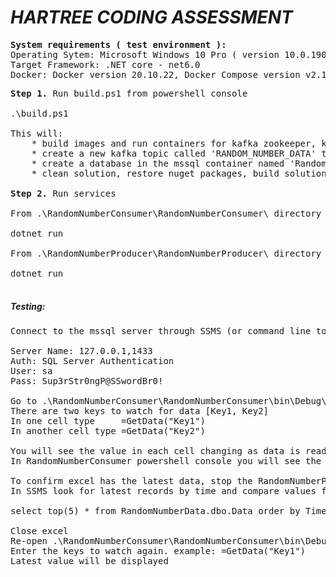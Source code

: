 # ***HARTREE CODING ASSESSMENT***<br/>
<pre>
<b>System requirements ( test environment ):</b>
Operating Sytem: Microsoft Windows 10 Pro ( version 10.0.19045 )
Target Framework: .NET core - net6.0
Docker: Docker version 20.10.22, Docker Compose version v2.15.1
</pre>
<pre>
<b>Step 1.</b> Run build.ps1 from powershell console<br/>
.\build.ps1<br/>
This will:
    * build images and run containers for kafka zookeeper, kafka broker, and mssql
    * create a new kafka topic called 'RANDOM_NUMBER_DATA' that the services will consume and produce messages to
    * create a database in the mssql container named 'RandomNumberData' with one table named 'dbo.Data' using the pre-generated migrations in the EntityConnector project
    * clean solution, restore nuget packages, build solution<br/>
<b>Step 2.</b> Run services<br/>
From .\RandomNumberConsumer\RandomNumberConsumer\ directory in a powershell console, run project<br/>
dotnet run<br/>
From .\RandomNumberProducer\RandomNumberProducer\ directory in a powershell console, run project<br/>
dotnet run<br/>
</pre>

##### Testing:<br/>
<pre>
Connect to the mssql server through SSMS (or command line tool) using the password in the docker-compose.yml file<br/>
Server Name: 127.0.0.1,1433
Auth: SQL Server Authentication
User: sa
Pass: Sup3rStr0ngP@SSwordBr0!<!--Not a super strong password 😁--><br/>
Go to .\RandomNumberConsumer\RandomNumberConsumer\bin\Debug\net6.0-windows\ directory in file explorer and double click 'RandommNumberConsumer-AddIn64.xll' file
There are two keys to watch for data [Key1, Key2]
In one cell type     =GetData("Key1")
In another cell type =GetData("Key2")<br/>
You will see the value in each cell changing as data is read from kafka
In RandomNumberConsumer powershell console you will see the service logging messages from kafka as well<br/>
To confirm excel has the latest data, stop the RandomNumberProducer service and note the values in excel
In SSMS look for latest records by time and compare values for most recent records for Key1 and Key2<br/>
select top(5) * from RandomNumberData.dbo.Data order by Time desc<br/>
Close excel
Re-open .\RandomNumberConsumer\RandomNumberConsumer\bin\Debug\net6.0-windows\RandommNumberConsumer-AddIn64.xll
Enter the keys to watch again. example: =GetData("Key1")
Latest value will be displayed</pre>
